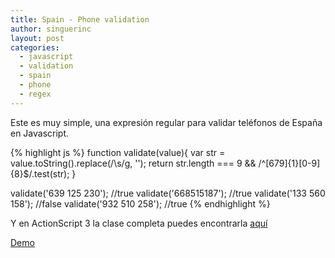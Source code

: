 ```yaml
---
title: Spain - Phone validation
author: singuerinc
layout: post
categories:
  - javascript
  - validation
  - spain
  - phone
  - regex
---
```

Este es muy simple, una expresi&oacute;n regular para validar tel&eacute;fonos de Espa&ntilde;a en Javascript.

{% highlight js %}
function validate(value){
    var str = value.toString().replace(/\s/g, '');
    return str.length === 9 && /^[679]{1}[0-9]{8}$/.test(str);
}

validate('639 125 230'); //true
validate('668515187');   //true
validate('133 560 158'); //false
validate('932 510 258'); //true
{% endhighlight %}

Y en ActionScript 3 la clase completa puedes encontrarla <a href="https://github.com/singuerinc/singuerinc-blog/blob/master/src/net/singuerinc/labs/utils/validators/SpainPhoneValidator.as" target="_blank">aqu&iacute;</a>

<a href="/code/day-004/index.html" target="_blank">Demo</a>
